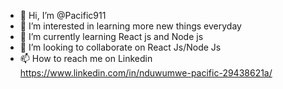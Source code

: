 - 👋 Hi, I’m @Pacific911
- 👀 I’m interested in learning more new things everyday
- 🌱 I’m currently learning React js and Node js 
- 💞️ I’m looking to collaborate on React Js/Node Js
- 📫 How to reach me on Linkedin https://www.linkedin.com/in/nduwumwe-pacific-29438621a/

<!---
Pacific911/Pacific911 is a ✨ special ✨ repository because its `README.md` (this file) appears on your GitHub profile.
You can click the Preview link to take a look at your changes.
--->

